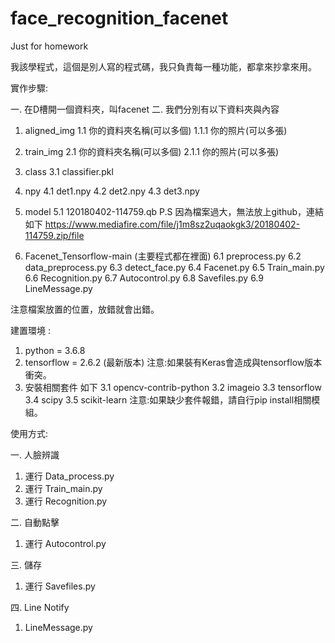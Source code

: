 # face_recognition_facenet
Just for homework

我該學程式，這個是別人寫的程式碼，我只負責每一種功能，都拿來抄拿來用。

實作步驟: 

一. 在D槽開一個資料夾，叫facenet
二. 我們分別有以下資料夾與內容

1. aligned_img
   1.1 你的資料夾名稱(可以多個)
      1.1.1 你的照片(可以多張)

2. train_img
   2.1 你的資料夾名稱(可以多個)
      2.1.1 你的照片(可以多張)

3. class 
   3.1 classifier.pkl

4. npy
   4.1 det1.npy
   4.2 det2.npy
   4.3 det3.npy

5. model 
   5.1 120180402-114759.qb
   P.S 因為檔案過大，無法放上github，連結如下
https://www.mediafire.com/file/j1m8sz2uqaokgk3/20180402-114759.zip/file

6. Facenet_Tensorflow-main (主要程式都在裡面)
   6.1 preprocess.py
   6.2 data_preprocess.py
   6.3 detect_face.py
   6.4 Facenet.py
   6.5 Train_main.py
   6.6 Recognition.py
   6.7 Autocontrol.py
   6.8 Savefiles.py
   6.9 LineMessage.py

注意檔案放置的位置，放錯就會出錯。

建置環境 : 
1. python = 3.6.8
2. tensorflow = 2.6.2 (最新版本)
注意:如果裝有Keras會造成與tensorflow版本衝突。
3. 安裝相關套件 如下
   3.1 opencv-contrib-python
   3.2 imageio
   3.3 tensorflow
   3.4 scipy
   3.5 scikit-learn
注意:如果缺少套件報錯，請自行pip install相關模組。

使用方式:

一. 人臉辨識
1. 運行 Data_process.py
2. 運行 Train_main.py
3. 運行 Recognition.py

二. 自動點擊
1. 運行 Autocontrol.py

三. 儲存
1. 運行 Savefiles.py

四. Line Notify
1. LineMessage.py
